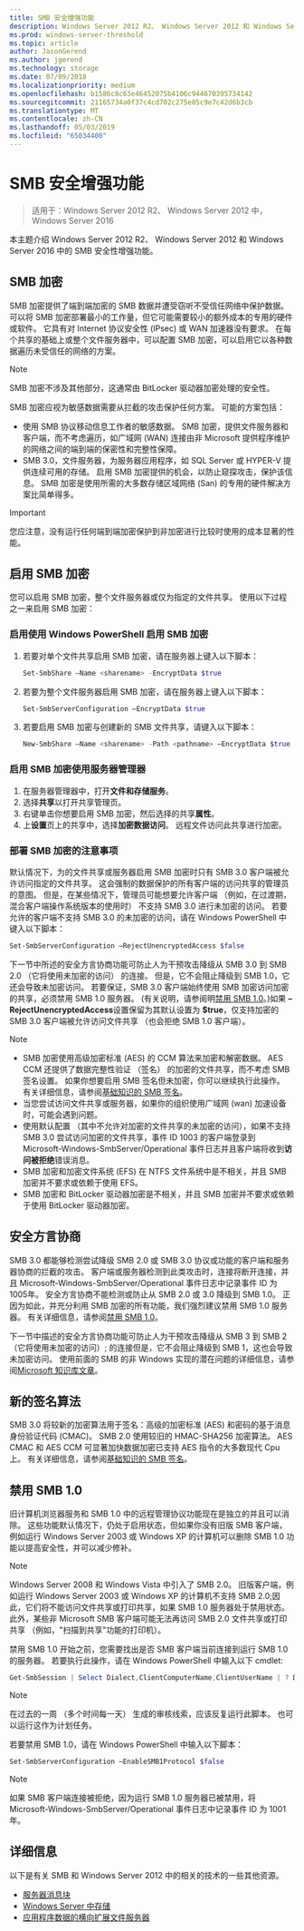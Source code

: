 ```yaml
---
title: SMB 安全增强功能
description: Windows Server 2012 R2、 Windows Server 2012 和 Windows Server 2016 中的 SMB 加密功能的说明。
ms.prod: windows-server-threshold
ms.topic: article
author: JasonGerend
ms.author: jgerend
ms.technology: storage
ms.date: 07/09/2018
ms.localizationpriority: medium
ms.openlocfilehash: b1586c8c63e46452075b4106c944670395734142
ms.sourcegitcommit: 21165734a0f37c4cd702c275e85c9e7c42d6b3cb
ms.translationtype: MT
ms.contentlocale: zh-CN
ms.lasthandoff: 05/03/2019
ms.locfileid: "65034400"
---
```

# <a name="smb-security-enhancements"></a>SMB 安全增强功能

>适用于：Windows Server 2012 R2、 Windows Server 2012 中，Windows Server 2016

本主题介绍 Windows Server 2012 R2、 Windows Server 2012 和 Windows Server 2016 中的 SMB 安全性增强功能。

## <a name="smb-encryption"></a>SMB 加密

SMB 加密提供了端到端加密的 SMB 数据并遭受窃听不受信任网络中保护数据。 可以将 SMB 加密部署最小的工作量，但它可能需要较小的额外成本的专用的硬件或软件。 它具有对 Internet 协议安全性 (IPsec) 或 WAN 加速器没有要求。 在每个共享的基础上或整个文件服务器中，可以配置 SMB 加密，可以启用它以各种数据遍历未受信任的网络的方案。

>[!NOTE]
>SMB 加密不涉及其他部分，这通常由 BitLocker 驱动器加密处理的安全性。

SMB 加密应视为敏感数据需要从拦截的攻击保护任何方案。 可能的方案包括：

- 使用 SMB 协议移动信息工作者的敏感数据。 SMB 加密，提供文件服务器和客户端，而不考虑遍历，如广域网 (WAN) 连接由非 Microsoft 提供程序维护的网络之间的端到端的保密性和完整性保障。
- SMB 3.0，文件服务器，为服务器应用程序，如 SQL Server 或 HYPER-V 提供连续可用的存储。 启用 SMB 加密提供的机会，以防止窥探攻击，保护该信息。 SMB 加密是使用所需的大多数存储区域网络 (San) 的专用的硬件解决方案比简单得多。

>[!IMPORTANT]
>您应注意，没有运行任何端到端加密保护到非加密进行比较时使用的成本显著的性能。

## <a name="enable-smb-encryption"></a>启用 SMB 加密

您可以启用 SMB 加密，整个文件服务器或仅为指定的文件共享。 使用以下过程之一来启用 SMB 加密：

### <a name="enable-smb-encryption-with-windows-powershell"></a>启用使用 Windows PowerShell 启用 SMB 加密

1. 若要对单个文件共享启用 SMB 加密，请在服务器上键入以下脚本：
    
    ```PowerShell
    Set-SmbShare –Name <sharename> -EncryptData $true
    ```
2. 若要为整个文件服务器启用 SMB 加密，请在服务器上键入以下脚本：
    
    ```PowerShell
    Set-SmbServerConfiguration –EncryptData $true
    ```
3. 若要启用 SMB 加密与创建新的 SMB 文件共享，请键入以下脚本：
    
    ```PowerShell
    New-SmbShare –Name <sharename> -Path <pathname> –EncryptData $true
    ```

### <a name="enable-smb-encryption-with-server-manager"></a>启用 SMB 加密使用服务器管理器

1. 在服务器管理器中，打开**文件和存储服务**。
2. 选择**共享**以打开共享管理页。
3. 右键单击你想要启用 SMB 加密，然后选择的共享**属性**。
4. 上**设置**页上的共享中，选择**加密数据访问**。 远程文件访问此共享进行加密。

### <a name="considerations-for-deploying-smb-encryption"></a>部署 SMB 加密的注意事项

默认情况下，为的文件共享或服务器启用 SMB 加密时只有 SMB 3.0 客户端被允许访问指定的文件共享。 这会强制的数据保护的所有客户端的访问共享的管理员的意图。 但是，在某些情况下，管理员可能想要允许客户端 （例如，在过渡期，混合客户端操作系统版本的使用时） 不支持 SMB 3.0 进行未加密的访问。 若要允许的客户端不支持 SMB 3.0 的未加密的访问，请在 Windows PowerShell 中键入以下脚本：

```PowerShell
Set-SmbServerConfiguration –RejectUnencryptedAccess $false
```

下一节中所述的安全方言协商功能可防止人为干预攻击降级从 SMB 3.0 到 SMB 2.0 （它将使用未加密的访问） 的连接。 但是，它不会阻止降级到 SMB 1.0，它还会导致未加密访问。 若要保证，SMB 3.0 客户端始终使用 SMB 加密访问加密的共享，必须禁用 SMB 1.0 服务器。 (有关说明，请参阅明[禁用 SMB 1.0](#disabling-smb-10)。)如果 **– RejectUnencryptedAccess**设置保留为其默认设置为 **$true**，仅支持加密的 SMB 3.0 客户端被允许访问文件共享 （也会拒绝 SMB 1.0 客户端）。

>[!NOTE]
>* SMB 加密使用高级加密标准 (AES) 的 CCM 算法来加密和解密数据。 AES CCM 还提供了数据完整性验证 （签名） 的加密的文件共享，而不考虑 SMB 签名设置。 如果你想要启用 SMB 签名但未加密，你可以继续执行此操作。 有关详细信息，请参阅[基础知识的 SMB 签名](https://blogs.technet.microsoft.com/josebda/2010/12/01/the-basics-of-smb-signing-covering-both-smb1-and-smb2/)。
>* 当您尝试访问文件共享或服务器，如果你的组织使用广域网 (wan) 加速设备时，可能会遇到问题。
>* 使用默认配置 （其中不允许对加密的文件共享的未加密的访问），如果不支持 SMB 3.0 尝试访问加密的文件共享，事件 ID 1003 的客户端登录到 Microsoft-Windows-SmbServer/Operational 事件日志并且客户端将收到**访问被拒绝**错误消息。
>* SMB 加密和加密文件系统 (EFS) 在 NTFS 文件系统中是不相关，并且 SMB 加密并不要求或依赖于使用 EFS。
>* SMB 加密和 BitLocker 驱动器加密是不相关，并且 SMB 加密并不要求或依赖于使用 BitLocker 驱动器加密。

## <a name="secure-dialect-negotiation"></a>安全方言协商

SMB 3.0 都能够检测尝试降级 SMB 2.0 或 SMB 3.0 协议或功能的客户端和服务器协商的拦截的攻击。 客户端或服务器检测到此类攻击时，连接将断开连接，并且 Microsoft-Windows-SmbServer/Operational 事件日志中记录事件 ID 为 1005年。 安全方言协商不能检测或防止从 SMB 2.0 或 3.0 降级到 SMB 1.0。 正因为如此，并充分利用 SMB 加密的所有功能，我们强烈建议禁用 SMB 1.0 服务器。 有关详细信息，请参阅[禁用 SMB 1.0](#disabling-smb-10)。

下一节中描述的安全方言协商功能可防止人为干预攻击降级从 SMB 3 到 SMB 2 （它将使用未加密的访问）; 的连接但是，它不会阻止降级到 SMB 1，这也会导致未加密访问。 使用前面的 SMB 的非 Windows 实现的潜在问题的详细信息，请参阅[Microsoft 知识库文章](http://support.microsoft.com/kb/2686098)。

## <a name="new-signing-algorithm"></a>新的签名算法

SMB 3.0 将较新的加密算法用于签名：高级的加密标准 (AES) 和密码的基于消息身份验证代码 (CMAC)。 SMB 2.0 使用较旧的 HMAC-SHA256 加密算法。 AES CMAC 和 AES CCM 可显著加快数据加密已支持 AES 指令的大多数现代 Cpu 上。 有关详细信息，请参阅[基础知识的 SMB 签名](https://blogs.technet.microsoft.com/josebda/2010/12/01/the-basics-of-smb-signing-covering-both-smb1-and-smb2/)。

## <a name="disabling-smb-10"></a>禁用 SMB 1.0

旧计算机浏览器服务和 SMB 1.0 中的远程管理协议功能现在是独立的并且可以消除。 这些功能默认情况下，仍处于启用状态，但如果你没有旧版 SMB 客户端，例如运行 Windows Server 2003 或 Windows XP 的计算机可以删除 SMB 1.0 功能以提高安全性，并可以减少修补。

>[!NOTE]
>Windows Server 2008 和 Windows Vista 中引入了 SMB 2.0。 旧版客户端，例如运行 Windows Server 2003 或 Windows XP 的计算机不支持 SMB 2.0;因此，它们将不能访问文件共享或打印共享，如果 SMB 1.0 服务器处于禁用状态。 此外，某些非 Microsoft SMB 客户端可能无法再访问 SMB 2.0 文件共享或打印共享 （例如，"扫描到共享"功能的打印机）。

禁用 SMB 1.0 开始之前，您需要找出是否 SMB 客户端当前连接到运行 SMB 1.0 的服务器。 若要执行此操作，请在 Windows PowerShell 中输入以下 cmdlet:

```PowerShell
Get-SmbSession | Select Dialect,ClientComputerName,ClientUserName | ? Dialect -lt 2
```

>[!NOTE]
>在过去的一周 （多个时间每一天） 生成的审核线索，应该反复运行此脚本。 也可以运行这作为计划任务。

若要禁用 SMB 1.0，请在 Windows PowerShell 中输入以下脚本：

```PowerShell
Set-SmbServerConfiguration –EnableSMB1Protocol $false
```

>[!NOTE]
>如果 SMB 客户端连接被拒绝，因为运行 SMB 1.0 服务器已被禁用，将 Microsoft-Windows-SmbServer/Operational 事件日志中记录事件 ID 为 1001年。

## <a name="more-information"></a>详细信息

以下是有关 SMB 和 Windows Server 2012 中的相关的技术的一些其他资源。

- [服务器消息块](file-server-smb-overview.md)
- [Windows Server 中存储](../storage.md)
- [应用程序数据的横向扩展文件服务器](../../failover-clustering/sofs-overview.md)